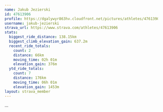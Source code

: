 ```yaml
---
name: Jakub Jezierski
id: 47613906
profile: https://dgalywyr863hv.cloudfront.net/pictures/athletes/47613906/14681924/1/large.jpg
username: jakub-jezierski
strava_url: https://www.strava.com/athletes/47613906
stats:
  biggest_ride_distance: 138.15km
  biggest_climb_elevation_gain: 637.2m
  recent_ride_totals:
    count: 2
    distance: 66km
    moving_time: 02h 01m
    elevation_gain: 376m
  ytd_ride_totals:
    count: 7
    distance: 176km
    moving_time: 06h 01m
    elevation_gain: 1453m
layout: strava_member
--- 
```

...
